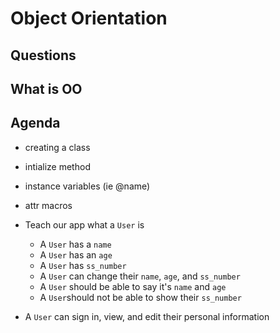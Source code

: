 # Object Orientation

## Questions

## What is OO




## Agenda

- creating a class
- intialize method
- instance variables (ie @name)
- attr macros 

- Teach our app what a `User` is
    - A `User` has a `name`
    - A `User` has an `age`
    - A `User` has `ss_number`
    - A `User` can change their `name`, `age`, and `ss_number`
    - A `User` should be able to say it's `name` and `age`
    - A `User`should not be able to show their `ss_number`
- A `User` can sign in, view, and edit their personal information
